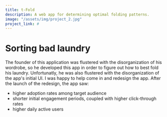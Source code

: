 ```yaml
---
title: t-Fold
description: A web app for determining optimal folding patterns.
image: "/assets/img/project_2.jpg"
project_link: #
---
```


# Sorting bad laundry

The founder of this application was flustered with the disorganization of his wordrobe, so he developed this app in order to figure out how to best fold his laundry.  Unfortunatly, he was also flustered with the disorganization of the app's initial UI.  I was happy to help come in and redesign the app.  After the launch of the redesign, the app saw:

- higher adoption rates among target audience
- shorter initial engagement periods, coupled with higher click-through rates
- higher daily active users
